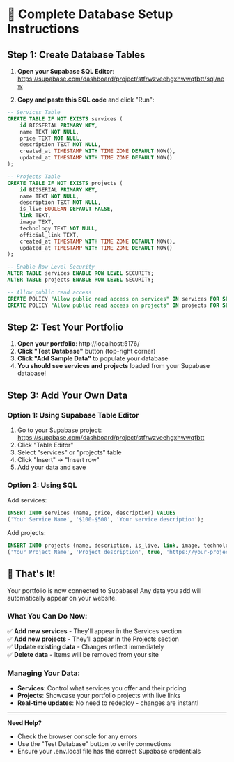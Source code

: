# 🚀 Complete Database Setup Instructions

## Step 1: Create Database Tables

1. **Open your Supabase SQL Editor**: https://supabase.com/dashboard/project/stfrwzveehgxhwwqfbtt/sql/new

2. **Copy and paste this SQL code** and click "Run":

```sql
-- Services Table
CREATE TABLE IF NOT EXISTS services (
    id BIGSERIAL PRIMARY KEY,
    name TEXT NOT NULL,
    price TEXT NOT NULL,
    description TEXT NOT NULL,
    created_at TIMESTAMP WITH TIME ZONE DEFAULT NOW(),
    updated_at TIMESTAMP WITH TIME ZONE DEFAULT NOW()
);

-- Projects Table 
CREATE TABLE IF NOT EXISTS projects (
    id BIGSERIAL PRIMARY KEY,
    name TEXT NOT NULL,
    description TEXT NOT NULL,
    is_live BOOLEAN DEFAULT FALSE,
    link TEXT,
    image TEXT,
    technology TEXT NOT NULL,
    official_link TEXT,
    created_at TIMESTAMP WITH TIME ZONE DEFAULT NOW(),
    updated_at TIMESTAMP WITH TIME ZONE DEFAULT NOW()
);

-- Enable Row Level Security
ALTER TABLE services ENABLE ROW LEVEL SECURITY;
ALTER TABLE projects ENABLE ROW LEVEL SECURITY;

-- Allow public read access
CREATE POLICY "Allow public read access on services" ON services FOR SELECT USING (true);
CREATE POLICY "Allow public read access on projects" ON projects FOR SELECT USING (true);
```

## Step 2: Test Your Portfolio

1. **Open your portfolio**: http://localhost:5176/
2. **Click "Test Database"** button (top-right corner)
3. **Click "Add Sample Data"** to populate your database
4. **You should see services and projects** loaded from your Supabase database!

## Step 3: Add Your Own Data

### Option 1: Using Supabase Table Editor
1. Go to your Supabase project: https://supabase.com/dashboard/project/stfrwzveehgxhwwqfbtt
2. Click "Table Editor"
3. Select "services" or "projects" table
4. Click "Insert" → "Insert row"
5. Add your data and save

### Option 2: Using SQL
Add services:
```sql
INSERT INTO services (name, price, description) VALUES 
('Your Service Name', '$100-$500', 'Your service description');
```

Add projects:
```sql
INSERT INTO projects (name, description, is_live, link, image, technology, official_link) VALUES 
('Your Project Name', 'Project description', true, 'https://your-project.com', 'https://image-url.jpg', 'React, Node.js', 'https://github.com/your-repo');
```

## 🎉 That's It!

Your portfolio is now connected to Supabase! Any data you add will automatically appear on your website.

### What You Can Do Now:

✅ **Add new services** - They'll appear in the Services section  
✅ **Add new projects** - They'll appear in the Projects section  
✅ **Update existing data** - Changes reflect immediately  
✅ **Delete data** - Items will be removed from your site  

### Managing Your Data:

- **Services**: Control what services you offer and their pricing
- **Projects**: Showcase your portfolio projects with live links
- **Real-time updates**: No need to redeploy - changes are instant!

---

**Need Help?**
- Check the browser console for any errors
- Use the "Test Database" button to verify connections
- Ensure your .env.local file has the correct Supabase credentials